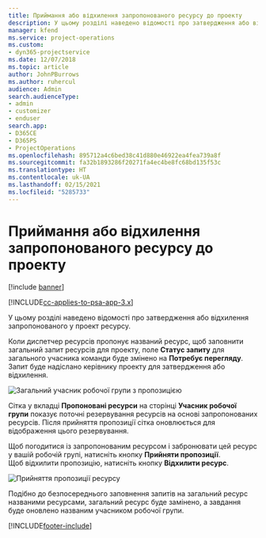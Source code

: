 ```yaml
---
title: Приймання або відхилення запропонованого ресурсу до проекту
description: У цьому розділі наведено відомості про затвердження або відхилення запропонованого у проект ресурсу.
manager: kfend
ms.service: project-operations
ms.custom:
- dyn365-projectservice
ms.date: 12/07/2018
ms.topic: article
author: JohnPBurrows
ms.author: ruhercul
audience: Admin
search.audienceType:
- admin
- customizer
- enduser
search.app:
- D365CE
- D365PS
- ProjectOperations
ms.openlocfilehash: 895712a4c6bed38c41d880e46922ea4fea739a8f
ms.sourcegitcommit: fa32b1893286f20271fa4ec4be8fc68bd135f53c
ms.translationtype: HT
ms.contentlocale: uk-UA
ms.lasthandoff: 02/15/2021
ms.locfileid: "5285733"
---
```

# <a name="accept-or-reject-a-proposed-project-resource"></a>Приймання або відхилення запропонованого ресурсу до проекту

[!include [banner](../includes/psa-now-project-operations.md)]

[!INCLUDE[cc-applies-to-psa-app-3.x](../includes/cc-applies-to-psa-app-3x.md)]

У цьому розділі наведено відомості про затвердження або відхилення запропонованого у проект ресурсу.

Коли диспетчер ресурсів пропонує названий ресурс, щоб заповнити загальний запит ресурсів для проекту, поле **Статус запиту** для загального учасника команди буде змінено на **Потребує перегляду**. Запит буде надіслано керівнику проекту для затвердження або відхилення.

![Загальний учасник робочої групи з пропозицією](media/RM-how-to-19.png)

Сітка у вкладці **Пропоновані ресурси** на сторінці **Учасник робочої групи** показує поточні резервування ресурсів на основі запропонованих ресурсів. Після прийняття пропозиції сітка оновлюється для відображення цього резервування. 

Щоб погодитися із запропонованим ресурсом і забронювати цей ресурс у вашій робочій групі, натисніть кнопку **Прийняти пропозиції**.  
Щоб відхилити пропозицію, натисніть кнопку **Відхилити ресурс**.

![Прийняття пропозиції ресурсу](media/RM-how-to-20.png) 

Подібно до безпосереднього заповнення запитів на загальний ресурс названими ресурсами, загальний ресурс буде замінено, а завдання буде оновлено названим учасником робочої групи.


[!INCLUDE[footer-include](../includes/footer-banner.md)]